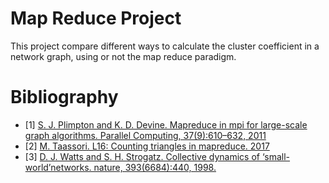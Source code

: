 # Map Reduce Project
This project compare different ways to calculate the cluster coefficient in a network graph, using or not the map reduce paradigm.

# Bibliography
- [1] [S. J. Plimpton and K. D. Devine. Mapreduce in mpi for large-scale graph algorithms. Parallel Computing, 37(9):610–632, 2011](https://www.semanticscholar.org/paper/MapReduce-in-MPI-for-Large-scale-graph-algorithms-Plimpton-Devine/9c3cc7337f7d70593a1ff8622de3128e1708b5a2)
- [2] [M. Taassori. L16: Counting triangles in mapreduce. 2017](https://arxiv.org/abs/1301.5887)
- [3] [D. J. Watts and S. H. Strogatz. Collective dynamics of ‘small-world’networks. nature, 393(6684):440, 1998.](http://snap.stanford.edu/class/cs224w-readings/watts98smallworld.pdf)